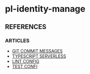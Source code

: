 # pl-identity-manage

## REFERENCES

### ARTICLES

- [GIT COMMIT MESSAGES](https://remarkablemark.org/blog/2019/05/29/git-husky-commitlint)
- [TYPESCRIPT SERVERLESS](https://codetain.com/blog/lambda-in-typescript-with-serverless-framework)
- [LINT CONFIG](https://loige.hashnode.dev/configure-eslint-and-standardjs)
- [TEST CONFI](https://swizec.com/blog/how-to-configure-jest-with-typescript)